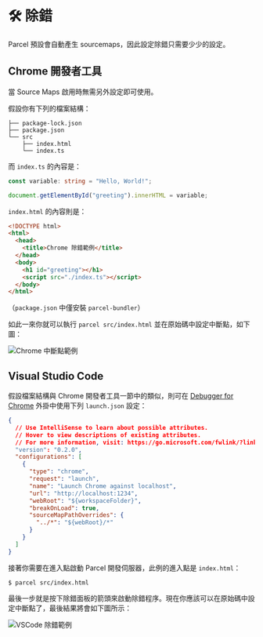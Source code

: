 # 🛠️ 除錯

Parcel 預設會自動產生 sourcemaps，因此設定除錯只需要少少的設定。

## Chrome 開發者工具

當 Source Maps 啟用時無需另外設定即可使用。

假設你有下列的檔案結構：

```
├── package-lock.json
├── package.json
└── src
    ├── index.html
    └── index.ts
```

而 `index.ts` 的內容是：

```Typescript
const variable: string = "Hello, World!";

document.getElementById("greeting").innerHTML = variable;
```

`index.html` 的內容則是：

```HTML
<!DOCTYPE html>
<html>
  <head>
    <title>Chrome 除錯範例</title>
  </head>
  <body>
    <h1 id="greeting"></h1>
    <script src="./index.ts"></script>
  </body>
</html>
```

（`package.json` 中僅安裝 `parcel-bundler`）

如此一來你就可以執行 `parcel src/index.html` 並在原始碼中設定中斷點，如下圖：

![Chrome 中斷點範例](https://user-images.githubusercontent.com/30810402/67711207-dd519500-f997-11e9-987a-570d1ce677d4.png)

## Visual Studio Code

假設檔案結構與 Chrome 開發者工具一節中的類似，則可在 [Debugger for Chrome](https://marketplace.visualstudio.com/items?itemName=msjsdiag.debugger-for-chrome) 外掛中使用下列 `launch.json` 設定：

```json
{
  // Use IntelliSense to learn about possible attributes.
  // Hover to view descriptions of existing attributes.
  // For more information, visit: https://go.microsoft.com/fwlink/?linkid=830387
  "version": "0.2.0",
  "configurations": [
    {
      "type": "chrome",
      "request": "launch",
      "name": "Launch Chrome against localhost",
      "url": "http://localhost:1234",
      "webRoot": "${workspaceFolder}",
      "breakOnLoad": true,
      "sourceMapPathOverrides": {
        "../*": "${webRoot}/*"
      }
    }
  ]
}
```

接著你需要在進入點啟動 Parcel 開發伺服器，此例的進入點是 `index.html`：

```
$ parcel src/index.html
```

最後一步就是按下除錯面板的箭頭來啟動除錯程序。現在你應該可以在原始碼中設定中斷點了，最後結果將會如下圖所示：

![VSCode 除錯範例](https://user-images.githubusercontent.com/30810402/67711603-ad56c180-f998-11e9-8cee-637fe5537643.png)
